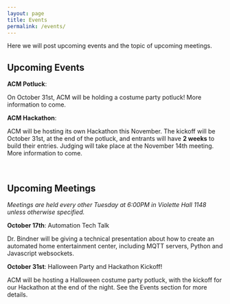 ```yaml
---
layout: page
title: Events
permalink: /events/
---
```


Here we will post upcoming events and the topic of upcoming meetings. 



## Upcoming Events

**ACM Potluck**: 

On October 31st, ACM will be holding a costume party potluck! More information to come. 

**ACM Hackathon**: 

ACM will be hosting its own Hackathon this November. The kickoff will be October 31st, at the end of the potluck, and entrants will have **2 weeks** to build their entries. Judging will take place at the November 14th meeting. More information to come. 


<br/>


## Upcoming Meetings

*Meetings are held every other Tuesday at 6:00PM in Violette Hall 1148 unless otherwise specified.*

**October 17th**: Automation Tech Talk

Dr. Bindner will be giving a technical presentation about how to create an automated home entertainment center, including MQTT servers, Python and 
Javascript websockets. 

**October 31st**: Halloween Party and Hackathon Kickoff!

ACM will be hosting a Halloween costume party potluck, with the kickoff for our Hackathon at the end of the night. See the Events section for more details. 


[HT]: {{site.baseurl}}/hacktruman/
[HI]: https://hackisu.org
[SH]: https://hackathon.mst.edu
[RT]: https://www.eventbrite.com/e/shamhacks-2018-tickets-39820147132
[BI]: https://bsidesiowa.com
[HUI]: https://bigdata.uiowa.edu/
[TH]: http://tigerhacks.missouri.edu/
[prereg]: https://docs.google.com/forms/d/e/1FAIpQLSchsn5GW4XCcQAdmWlcy_RlRr8HXViZeXF0hDagANh5dkHEhQ/viewform
[S&T]: https://pickhacks.io/
[S&T_location]: https://www.google.com/maps/place/Havener+Center/@38.1959288,-91.9552169,9z/data=!4m5!3m4!1s0x87da54c8a1cb72e5:0x5433f63da26259b6!8m2!3d37.9548037!4d-91.7763536?shorturl=1
[SO]: https://www.soinc.org/game-b